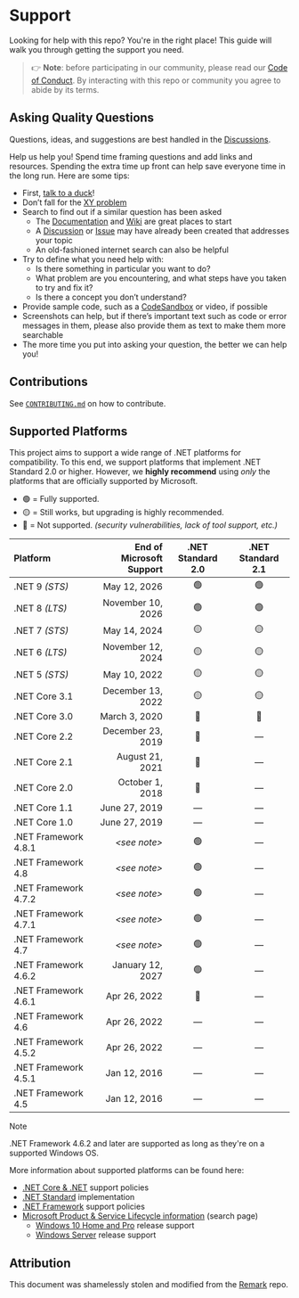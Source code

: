 # Support

Looking for help with this repo? You're in the right place!
This guide will walk you through getting the support you need.

> 👉 **Note**: before participating in our community,
> please read our [Code of Conduct][coc].
> By interacting with this repo or community
> you agree to abide by its terms.

## Asking Quality Questions

Questions, ideas, and suggestions are best handled
in the [Discussions][discussions].

Help us help you!
Spend time framing questions and add links and resources.
Spending the extra time up front can help save everyone time in the long run.
Here are some tips:

- First, [talk to a duck][rubberduck]!
- Don’t fall for the [XY problem][xy]
- Search to find out if a similar question has been asked
  - The [Documentation][docs] and [Wiki][wiki] are great places to start
  - A [Discussion][discussions] or [Issue][issues]
    may have already been created that addresses your topic
  - An old-fashioned internet search can also be helpful
- Try to define what you need help with:
  - Is there something in particular you want to do?
  - What problem are you encountering,
    and what steps have you taken to try and fix it?
  - Is there a concept you don’t understand?
- Provide sample code, such as a [CodeSandbox][sandbox] or video, if possible
- Screenshots can help, but if there’s important text
  such as code or error messages in them,
  please also provide them as text to make them more searchable
- The more time you put into asking your question, the better we can help you!

## Contributions

See [`CONTRIBUTING.md`][contrib] on how to contribute.

## Supported Platforms

This project aims to support a wide range of .NET platforms for compatibility.
To this end, we support platforms that implement .NET Standard 2.0 or higher.
However, we **highly recommend** using _only_ the platforms that are
officially supported by Microsoft.

- 🟢 = Fully supported.
- 🟡 = Still works, but upgrading is highly recommended.
- 🔴 = Not supported. _(security vulnerabilities, lack of tool support, etc.)_

| Platform             | End of<br/>Microsoft Support | .NET Standard<br/>2.0 | .NET Standard<br/>2.1 |
| :------------------- | ---------------------------: | :-------------------: | :-------------------: |
| .NET 9 _(STS)_       |                 May 12, 2026 |          🟢           |          🟢           |
| .NET 8 _(LTS)_       |            November 10, 2026 |          🟢           |          🟢           |
| .NET 7 _(STS)_       |                 May 14, 2024 |          🟡           |          🟡           |
| .NET 6 _(LTS)_       |            November 12, 2024 |          🟡           |          🟡           |
| .NET 5 _(STS)_       |                 May 10, 2022 |          🟡           |          🟡           |
| .NET Core 3.1        |            December 13, 2022 |          🟡           |          🟡           |
| .NET Core 3.0        |                March 3, 2020 |          🔴           |          🔴           |
| .NET Core 2.2        |            December 23, 2019 |          🔴           |           —           |
| .NET Core 2.1        |              August 21, 2021 |          🔴           |           —           |
| .NET Core 2.0        |              October 1, 2018 |          🔴           |           —           |
| .NET Core 1.1        |                June 27, 2019 |           —           |           —           |
| .NET Core 1.0        |                June 27, 2019 |           —           |           —           |
| .NET Framework 4.8.1 |               _\<see note\>_ |          🟢           |           —           |
| .NET Framework 4.8   |               _\<see note\>_ |          🟢           |           —           |
| .NET Framework 4.7.2 |               _\<see note\>_ |          🟢           |           —           |
| .NET Framework 4.7.1 |               _\<see note\>_ |          🟢           |           —           |
| .NET Framework 4.7   |               _\<see note\>_ |          🟢           |           —           |
| .NET Framework 4.6.2 |             January 12, 2027 |          🟢           |           —           |
| .NET Framework 4.6.1 |                 Apr 26, 2022 |          🔴           |           —           |
| .NET Framework 4.6   |                 Apr 26, 2022 |           —           |           —           |
| .NET Framework 4.5.2 |                 Apr 26, 2022 |           —           |           —           |
| .NET Framework 4.5.1 |                 Jan 12, 2016 |           —           |           —           |
| .NET Framework 4.5   |                 Jan 12, 2016 |           —           |           —           |

> [!NOTE]
> .NET Framework 4.6.2 and later are supported as long as they're on a supported
> Windows OS.

More information about supported platforms can be found here:

- [.NET Core & .NET][netCore] support policies
- [.NET Standard][netStandard] implementation
- [.NET Framework][netFramework] support policies
- [Microsoft Product & Service Lifecycle information][winLifecycle] (search page)
  - [Windows 10 Home and Pro][winHomePro] release support
  - [Windows Server][winServer] release support

## Attribution

This document was shamelessly stolen and modified
from the [Remark][remark] repo.

<!-- Source Code URIs -->

[docs]: /docs
[coc]: /CODE_OF_CONDUCT.md
[contrib]: /CONTRIBUTING.md

<!-- GitHub Repo URIs -->

[discussions]: https://github.com/TaffarelJr/.template-nuget-package/discussions
[issues]: https://github.com/TaffarelJr/.template-nuget-package/issues
[wiki]: https://github.com/TaffarelJr/.template-nuget-package/wiki

<!-- Public URIs -->

[netCore]: https://dotnet.microsoft.com/platform/support/policy/dotnet-core
[netFramework]: https://docs.microsoft.com/en-us/lifecycle/products/microsoft-net-framework
[netStandard]: https://docs.microsoft.com/en-us/dotnet/standard/net-standard
[remark]: https://github.com/remarkjs/.github/blob/main/support.md
[rubberduck]: https://rubberduckdebugging.com
[sandbox]: https://codesandbox.io
[winHomePro]: https://docs.microsoft.com/en-us/lifecycle/products/windows-10-home-and-pro
[winLifecycle]: https://docs.microsoft.com/en-us/lifecycle/products
[winServer]: https://docs.microsoft.com/en-us/lifecycle/products/windows-server
[xy]: https://meta.stackexchange.com/questions/66377/what-is-the-xy-problem/66378#66378
